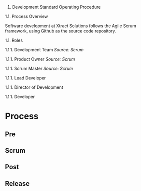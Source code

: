 1. Development Standard Operating Procedure

 1.1. Process Overview

Software development at Xtract Solutions follows the Agile Scrum framework, using Github as the source code repository. 

 1.1. Roles

  1.1.1. Development Team
*Source: Scrum*

  1.1.1. Product Owner
*Source: Scrum*

  1.1.1. Scrum Master
*Source: Scrum*

  1.1.1. Lead Developer

  1.1.1. Director of Development

  1.1.1. Developer



# Process

## Pre

## Scrum

## Post

## Release

